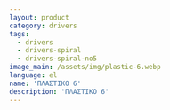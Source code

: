 ```yaml
---
layout: product
category: drivers
tags:
  - drivers
  - drivers-spiral
  - drivers-spiral-no5
image_main: /assets/img/plastic-6.webp
language: el
name: 'ΠΛΑΣΤΙΚΟ 6'
description: 'ΠΛΑΣΤΙΚΟ 6'
---
```

